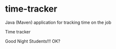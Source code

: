 # time-tracker
Java (Maven) application for tracking time on the job

Time tracker

Good Night Students!!! OK?
